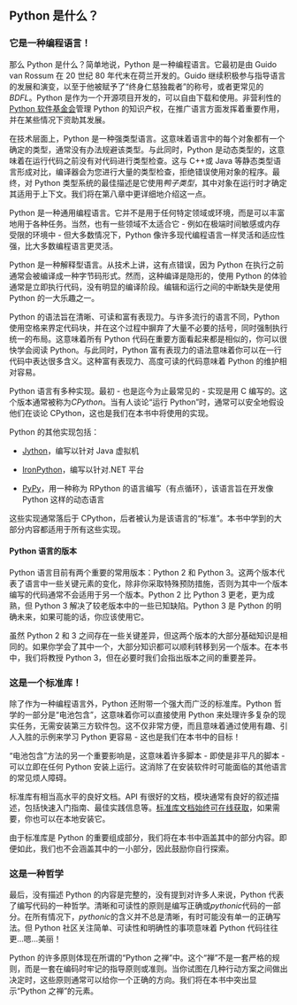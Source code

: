 ## Python 是什么？

### 它是一种编程语言！

那么 Python 是什么？简单地说，Python 是一种编程语言。它最初是由 Guido van Rossum 在 20 世纪 80 年代末在荷兰开发的。Guido 继续积极参与指导语言的发展和演变，以至于他被赋予了“终身仁慈独裁者”的称号，或者更常见的*BDFL*。Python 是作为一个开源项目开发的，可以自由下载和使用。非营利性的[Python 软件基金会](https://www.python.org/psf/)管理 Python 的知识产权，在推广语言方面发挥着重要作用，并在某些情况下资助其发展。

在技术层面上，Python 是一种强类型语言。这意味着语言中的每个对象都有一个确定的类型，通常没有办法规避该类型。与此同时，Python 是动态类型的，这意味着在运行代码之前没有对代码进行类型检查。这与 C++或 Java 等静态类型语言形成对比，编译器会为您进行大量的类型检查，拒绝错误使用对象的程序。最终，对 Python 类型系统的最佳描述是它使用*鸭子类型*，其中对象在运行时才确定其适用于上下文。我们将在第八章中更详细地介绍这一点。

Python 是一种通用编程语言。它并不是用于任何特定领域或环境，而是可以丰富地用于各种任务。当然，也有一些领域不太适合它 - 例如在极端时间敏感或内存受限的环境中 - 但大多数情况下，Python 像许多现代编程语言一样灵活和适应性强，比大多数编程语言更灵活。

Python 是一种解释型语言。从技术上讲，这有点错误，因为 Python 在执行之前通常会被编译成一种字节码形式。然而，这种编译是隐形的，使用 Python 的体验通常是立即执行代码，没有明显的编译阶段。编辑和运行之间的中断缺失是使用 Python 的一大乐趣之一。

Python 的语法旨在清晰、可读和富有表现力。与许多流行的语言不同，Python 使用空格来界定代码块，并在这个过程中摒弃了大量不必要的括号，同时强制执行统一的布局。这意味着所有 Python 代码在重要方面看起来都是相似的，你可以很快学会阅读 Python。与此同时，Python 富有表现力的语法意味着你可以在一行代码中表达很多含义。这种富有表现力、高度可读的代码意味着 Python 的维护相对容易。

Python 语言有多种实现。最初 - 也是迄今为止最常见的 - 实现是用 C 编写的。这个版本通常被称为*CPython*。当有人谈论“运行 Python”时，通常可以安全地假设他们在谈论 CPython，这也是我们在本书中将使用的实现。

Python 的其他实现包括：

+   [Jython](http://www.jython.org/)，编写以针对 Java 虚拟机

+   [IronPython](http://ironpython.net/)，编写以针对.NET 平台

+   [PyPy](http://pypy.org/)，用一种称为 RPython 的语言编写（有点循环），该语言旨在开发像 Python 这样的动态语言

这些实现通常落后于 CPython，后者被认为是该语言的“标准”。本书中学到的大部分内容都适用于所有这些实现。

#### Python 语言的版本

Python 语言目前有两个重要的常用版本：Python 2 和 Python 3。这两个版本代表了语言中一些关键元素的变化，除非你采取特殊预防措施，否则为其中一个版本编写的代码通常不会适用于另一个版本。Python 2 比 Python 3 更老，更为成熟，但 Python 3 解决了较老版本中的一些已知缺陷。Python 3 是 Python 的明确未来，如果可能的话，你应该使用它。

虽然 Python 2 和 3 之间存在一些关键差异，但这两个版本的大部分基础知识是相同的。如果你学会了其中一个，大部分知识都可以顺利转移到另一个版本。在本书中，我们将教授 Python 3，但在必要时我们会指出版本之间的重要差异。

### 这是一个标准库！

除了作为一种编程语言外，Python 还附带一个强大而广泛的标准库。Python 哲学的一部分是“电池包含”，这意味着你可以直接使用 Python 来处理许多复杂的现实任务，无需安装第三方软件包。这不仅非常方便，而且意味着通过使用有趣、引人入胜的示例来学习 Python 更容易 - 这也是我们在本书中的目标！

“电池包含”方法的另一个重要影响是，这意味着许多脚本 - 即使是非平凡的脚本 - 可以立即在任何 Python 安装上运行。这消除了在安装软件时可能面临的其他语言的常见烦人障碍。

标准库有相当高水平的良好文档。API 有很好的文档，模块通常有良好的叙述描述，包括快速入门指南、最佳实践信息等。[标准库文档始终可在线获取](https://docs.python.org/3/library/index.html)，如果需要，你也可以在本地安装它。

由于标准库是 Python 的重要组成部分，我们将在本书中涵盖其中的部分内容。即便如此，我们也不会涵盖其中的一小部分，因此鼓励你自行探索。

### 这是一种哲学

最后，没有描述 Python 的内容是完整的，没有提到对许多人来说，Python 代表了编写代码的一种哲学。清晰和可读性的原则是编写正确或*pythonic*代码的一部分。在所有情况下，*pythonic*的含义并不总是清晰，有时可能没有单一的正确写法。但 Python 社区关注简单、可读性和明确性的事项意味着 Python 代码往往更…嗯…美丽！

Python 的许多原则体现在所谓的“Python 之禅”中。这个“禅”不是一套严格的规则，而是一套在编码时牢记的指导原则或准则。当你试图在几种行动方案之间做出决定时，这些原则通常可以给你一个正确的方向。我们将在本书中突出显示“Python 之禅”的元素。
